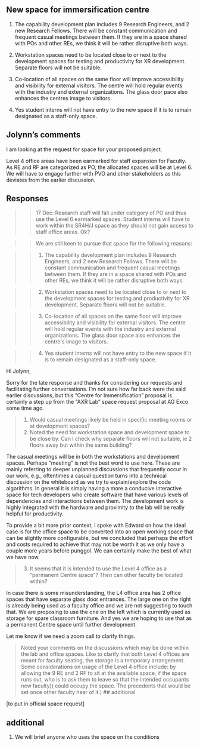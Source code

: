 ## New space for immersification centre

1. The capability development plan includes 9 Research Engineers, and 2 new Research Fellows. There will be constant communication and frequent casual meetings between them. If they are in a space shared with POs and other REs, we think it will be rather disruptive both ways.

2. Workstation spaces need to be located close to or next to the development spaces for testing and productivity for XR development. Separate floors will not be suitable.

3. Co-location of all spaces on the same floor will improve accessibility and visibility for external visitors. The centre will hold regular events with the industry and external organizations. The glass door pace also enhances the centres image to visitors.

4. Yes student interns will not have entry to the new space if it is to remain designated as a staff-only space.

## Jolynn’s comments

I am looking at the request for space for your proposed project.
 
Level 4 office areas have been earmarked for staff expansion for Faculty. As RE and RF are categorized as PO, the allocated spaces will be at Level 6. We will have to engage further with PVO and other stakeholders as this deviates from the earlier discussion.

## Responses

>> 17 Dec: Research staff will fall under category of PO and thus use the Level 6 earmarked spaces. Student interns will have to work within the SR4H/J space as they should not gain access to staff office areas. Ok?

>> We are still keen to pursue that space for the following reasons:

>> 1. The capability development plan includes 9 Research Engineers, and 2 new Research Fellows. There will be constant communication and frequent casual meetings between them. If they are in a space shared with POs and other REs, we think it will be rather disruptive both ways.

>> 2. Workstation spaces need to be located close to or next to the development spaces for testing and productivity for XR development. Separate floors will not be suitable.

>> 3. Co-location of all spaces on the same floor will improve accessibility and visibility for external visitors. The centre will hold regular events with the industry and external organizations. The glass door space also enhances the centre's image to visitors.

>> 4. Yes student interns will not have entry to the new space if it is to remain designated as a staff-only space.


Hi Jolynn,

Sorry for the late response and thanks for considering our requests and facilitating further conversations. I’m not sure how far back were the said earlier discussions, but this “Centre for Immersification” proposal is certainly a step up from the “AXR Lab” space request proposal at AG Exco some time ago.

> 1. Would casual meetings likely be held in specific meeting rooms or at development spaces?
> 2. Noted the need for workstation space and development space to be close by. Can I check why separate floors will not suitable, ie 2 floors away but within the same building?

The casual meetings will be in both the workstations and development spaces. Perhaps “meeting” is not the best word to use here. These are mainly referring to deeper unplanned discussions that frequently occur in our work, e.g., oftentimes a casual question turns into a technical discussion on the whiteboard as we try to explain/explore the code algorithms. In general it is simply having a more a conducive interactive space for tech developers who create software that have various levels of dependencies and interactions between them. The development work is highly integrated with the hardware and proximity to the lab will be really helpful for productivity.

To provide a bit more prior context, I spoke with Edward on how the ideal case is for the office space to be converted into an open working space that can be slightly more configurable, but we concluded that perhaps the effort and costs required to achieve that may not be worth it as we only have a couple more years before punggol. We can certainly make the best of what we have now.

> 3. It seems that it is intended to use the Level 4 office as a “permanent Centre space”? Then can other faculty be located within?

In case there is some misunderstanding, the L4 office area has 2 office spaces that have separate glass door entrances. The large one on the right is already being used as a faculty office and we are not suggesting to touch that. We are proposing to use the one on the left which is currently used as storage for spare classroom furniture. And yes we are hoping to use that as a permanent Centre space until further development. 

Let me know if we need a zoom call to clarify things.

> Noted your comments on the discussions which may be done within the lab and office spaces.
> Like to clarify that both Level 4 offices are meant for faculty seating, the storage is a temporary arrangement. Some considerations on usage of the Level 4 office include: by allowing the 9 RE and 2 RF to sit at the available space, if the space runs out, who is to ask them to leave so that the intended occupants new faculty)( could occupy the space. The precedents that would be set once other faculty hear of it.) \#\# additional

[to put in official space request]

## additional
1. We will brief anyone who uses the space on the conditions


